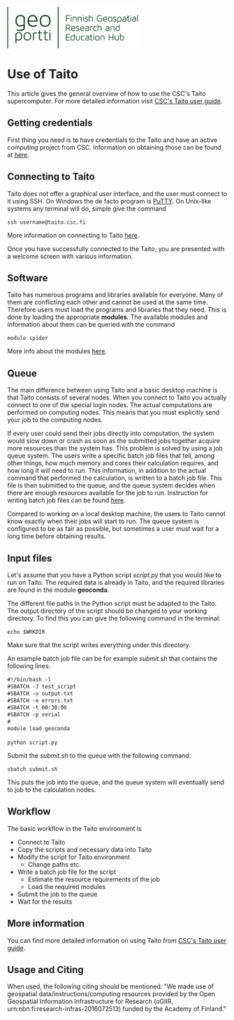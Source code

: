 <img src="https://github.com/geoportti/Logos/blob/master/geoportti_logo_300px.png">

# Use of Taito

This article gives the general overview of how to use the CSC's Taito supercomputer. For more detailed information visit [CSC's Taito user guide](https://research.csc.fi/taito-user-guide).

## Getting credentials

First thing you need is to have credentials to the Taito and have an active computing project from CSC. Information on obtaining those can be found at [here](https://research.csc.fi/csc-guide-projects-and-resource-allocation).

## Connecting to Taito

Taito does not offer a graphical user interface, and the user must connect to it using SSH. On Windows the de facto program is [PuTTY](https://www.putty.org). On Unix-like systems any terminal will do, simple give the command
```
ssh username@taito.csc.fi
```
More information on connecting to Taito [here](https://research.csc.fi/taito-connecting).

Once you have successfully connected to the Taito, you are presented with a welcome screen with various information.

## Software

Taito has numerous programs and libraries available for everyone. Many of them are conflicting each other and cannot be used at the same time. Therefore users must load the programs and libraries that they need. This is done by loading the appropriate **modules**. The available modules and information about them can be queried with the command
```
module spider
```
More info about the modules [here](https://research.csc.fi/taito-module-system).

## Queue

The main difference between using Taito and a basic desktop machine is that Taito consists of several nodes. When you connect to Taito you actually connect to one of the special login nodes. The actual computations are performed on computing nodes. This means that you must explicitly send your job to the computing nodes.

If every user could send their jobs directly into computation, the system would slow down or crash as soon as the submitted jobs together acquire more resources than the system has. This problem is solved by using a job queue system. The users write a specific batch job files that tell, among other things, how much memory and cores their calculation requires, and how long it will need to run. This information, in addition to the actual command that performed the calculation, is written to a batch job file. This file is then submitted to the queue, and the queue system decides when there are enough resources available for the job to run. Instruction for writing batch job files can be found [here](https://research.csc.fi/taito-batch-jobs).

Compared to working on a local desktop machine, the users to Taito cannot know exactly when their jobs will start to run. The queue system is configured to be as fair as possible, but sometimes a user must wait for a long time before obtaining results.

## Input files

Let's assume that you have a Python script *script.py* that you would like to run on Taito. The required data is already in Taito, and the required libraries are found in the module **geoconda**.

The different file paths in the Python script must be adapted to the Taito. The output directory of the script should be changed to your working directory. To find this you can give the following command in the terminal:
```
echo $WRKDIR
```
Make sure that the script writes everything under this directory.

An example batch job file can be for example *submit.sh* that contains the following lines:
```
#!/bin/bash -l 
#SBATCH -J test_script
#SBATCH -o output.txt
#SBATCH -e errors.txt
#SBATCH -t 00:30:00
#SBATCH -p serial
#
module load geoconda

python script.py
```
Submit the *submit.sh* to the queue with the following command:
```
sbatch submit.sh
```
This puts the job into the queue, and the queue system will eventually send to job to the calculation nodes.

## Workflow

The basic workflow in the Taito environment is
- Connect to Taito
- Copy the scripts and necessary data into Taito
- Modify the script for Taito environment
  - Change paths etc.
- Write a batch job file for the script
  - Estimate the resource requirements of the job
  - Load the required modules
- Submit the job to the queue
- Wait for the results

## More information

You can find more detailed information on using Taito from [CSC's Taito user guide](https://research.csc.fi/taito-user-guide).

## Usage and Citing

When used, the following citing should be mentioned: "We made use of geospatial
data/instructions/computing resources provided by the Open Geospatial
Information Infrastructure for Research (oGIIR,
urn:nbn:fi:research-infras-2016072513) funded by the Academy of Finland."
